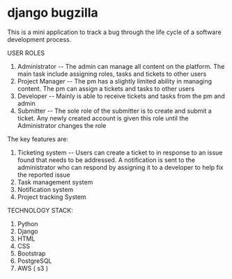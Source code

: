 
# django bugzilla
This is a mini application to track a bug through the life cycle of a software development process.

USER ROLES
1. Administrator -- The admin can manage all content on the platform. The main task include assigning roles, tasks and tickets to other users
2. Project Manager -- The pm has a slightly limited ability in managing content. The pm can assign a tickets and tasks to other users
3. Developer -- Mainly is able to receive tickets and tasks from the pm and admin
4. Submitter  -- The sole role of the submitter is to create and submit a ticket. Any newly created account is given this role until the Administrator 
                 changes the role

The key features are:
1. Ticketing system -- 
    Users can create a ticket to in response to an issue found that needs to be addressed.
    A notification is sent to the administrator who can respond by assigning it to a developer to help fix the reported issue
2. Task management system
3. Notification system
4. Project tracking System


TECHNOLOGY STACK:
1. Python
2. Django
3. HTML
4. CSS
5. Bootstrap
6. PostgreSQL
7. AWS ( s3 )
